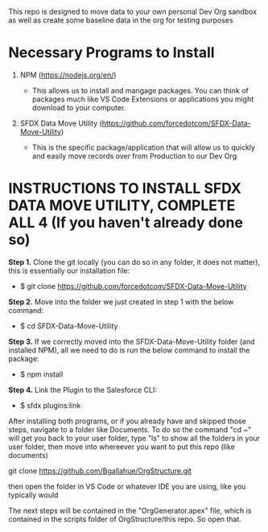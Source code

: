 This repo is designed to move data to your own personal Dev Org sandbox as well as create some baseline data in the org for testing purposes

# Necessary Programs to Install
1. NPM (https://nodejs.org/en/) 
   - This allows us to install and mangage packages. You can think of packages much like VS Code Extensions or applications you might download to your computer.
   
2. SFDX Data Move Utility (https://github.com/forcedotcom/SFDX-Data-Move-Utility)
   - This is the specific package/application that will allow us to quickly and easily move records over from Production to our Dev Org
 
# INSTRUCTIONS TO INSTALL SFDX DATA MOVE UTILITY, COMPLETE ALL 4 (If you haven't already done so)
**Step 1.** Clone the git locally (you can do so in any folder, it does not matter), this is essentially our installation file: 
- $ git clone https://github.com/forcedotcom/SFDX-Data-Move-Utility

**Step 2.** Move into the folder we just created in step 1 with the below command:
- $ cd SFDX-Data-Move-Utility

**Step 3.** If we correctly moved into the SFDX-Data-Move-Utility folder (and installed NPM), all we need to do is run the below command to install the package: 
- $ npm install

**Step 4.** Link the Plugin to the Salesforce CLI: 
- $ sfdx plugins:link

After installing both programs, or if you already have and skipped those steps, navigate to a folder like Documents. To do so the command "cd ~" will get you back to your user folder, type "ls" to show all the folders in your user folder, then move into whereever you want to put this repo (like documents)

git clone https://github.com/Bgallahue/OrgStructure.git

then open the folder in VS Code or whatever IDE you are using, like you typically would

The next steps will be contained in the "OrgGenerator.apex" file, which is contained in the scripts folder of OrgStructure/this repo. So open that.
